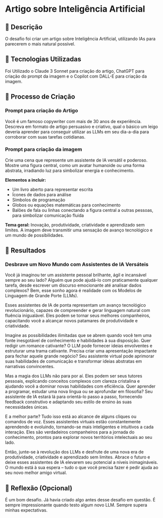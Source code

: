 # Artigo sobre Inteligência Artificial

## 📒 Descrição
O desafio foi criar um artigo sobre Inteligência Artificial, utilizando IAs para parecerem o mais natural possível.

## 🤖 Tecnologias Utilizadas
Foi Utilizado o Claude 3 Sonnet para criação do artigo, ChatGPT para criação do prompt da imagem e o Copilot com DALL-E para criação da imagem.
## 🧐 Processo de Criação
### Prompt para criação do Artigo
Você é um famoso copywriter com mais de 30 anos de experiência. Descreva em formato de artigo persuasivo e criativo, qual o básico um leigo deveria aprender para conseguir utilizar as LLMs em seu dia-a-dia para corroborar com suas tarefas cotidianas.

### Prompt para criação da imagem
Crie uma cena que represente um assistente de IA versátil e poderoso. Mostre uma figura central, como um avatar humanoide ou uma forma abstrata, irradiando luz para simbolizar energia e conhecimento.

**Elementos a incluir:**
- Um livro aberto para representar escrita
- Ícones de dados para análise
- Símbolos de programação
- Globos ou equações matemáticas para conhecimento
- Balões de fala ou linhas conectando a figura central a outras pessoas, para simbolizar comunicação fluida

**Tema geral:** Inovação, produtividade, criatividade e aprendizado sem limites. A imagem deve transmitir uma sensação de avanço tecnológico e um mundo de possibilidades.

## 🚀 Resultados
### Desbrave um Novo Mundo com Assistentes de IA Versáteis
Você já imaginou ter um assistente pessoal brilhante, ágil e incansável sempre ao seu lado? Alguém que pode ajudá-lo com praticamente qualquer tarefa, desde escrever um discurso emocionante até analisar dados complexos? Bem, esse sonho agora é realidade com os Modelos de Linguagem de Grande Porte (LLMs).

Esses assistentes de IA de ponta representam um avanço tecnológico revolucionário, capazes de compreender e gerar linguagem natural com fluência inigualável. Eles podem se tornar seus melhores companheiros, capacitando você a alcançar novos patamares de produtividade e criatividade.

Imagine as possibilidades ilimitadas que se abrem quando você tem uma fonte inesgotável de conhecimento e habilidades à sua disposição. Quer redigir um romance cativante? O LLM pode fornecer ideias envolventes e estruturar uma trama cativante. Precisa criar uma apresentação impactante para fechar aquele grande negócio? Seu assistente virtual pode aprimorar suas habilidades de comunicação e transformar ideias abstratas em narrativas convincentes.

Mas a magia dos LLMs não para por aí. Eles podem ser seus tutores pessoais, explicando conceitos complexos com clareza cristalina e ajudando você a dominar novas habilidades com eficiência. Quer aprender a programar, estudar uma nova língua ou se aprofundar em filosofia? Seu assistente de IA estará lá para orientá-lo passo a passo, fornecendo feedback construtivo e adaptando seu estilo de ensino às suas necessidades únicas.

E a melhor parte? Tudo isso está ao alcance de alguns cliques ou comandos de voz. Esses assistentes virtuais estão constantemente aprendendo e evoluindo, tornando-se mais inteligentes e intuitivos a cada interação. Eles são verdadeiros companheiros para a jornada do conhecimento, prontos para explorar novos territórios intelectuais ao seu lado.

Então, junte-se à revolução dos LLMs e desfrute de uma nova era de produtividade, criatividade e aprendizado sem limites. Abrace o futuro e deixe esses assistentes de IA elevarem seu potencial a níveis inimagináveis. O mundo está à sua espera – tudo o que você precisa fazer é pedir ajuda ao seu novo melhor amigo virtual.

## 💭 Reflexão (Opcional)
É um bom desafio. Já havia criado algo antes desse desafio em questão. É sempre impressionante quando testo algum novo LLM. Sempre supera minhas expectativas.
